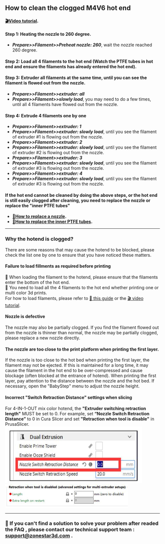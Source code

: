 ## How to clean the clogged M4V6 hot end
#### **[:clapper:Video tutorial](https://github.com/ZONESTAR3D/Z8P/assets/29502731/72312727-5ce5-4a35-8f2a-49f9145557ac).**
#### Step 1: Heating the nozzle to 260 degree. 
- ***Prepare>>Filament>>Preheat nozzle: 260***, wait the nozzle reached 260 degree.
#### Step 2: Load all 4 filaments to the hot end (Watch the PTFE tubes in hot end and ensure the filaments has already entered the hot end).
#### Step 3: Extruder all filaments at the same time, until you can see the filament is flowed out from the nozzle.
- ***Prepare>>Filament>>extruder: all***
- ***Prepare>>Filament>>slowly load***, you may need to do a few times, until all 4 filaments have flowed out from the nozzle.
#### Step 4: Extrude 4 filaments one by one
- ***Prepare>>Filament>>extruder: 1***
- ***Prepare>>Filament>>extruder: slowly load***, until you see the filament of extruder #1 is flowing out from the nozzle.
- ***Prepare>>Filament>>extruder: 2***
- ***Prepare>>Filament>>extruder: slowly load***, until you see the filament of extruder #2 is flowing out from the nozzle.
- ***Prepare>>Filament>>extruder: 3***
- ***Prepare>>Filament>>extruder: slowly load***, until you see the filament of extruder #3 is flowing out from the nozzle.
- ***Prepare>>Filament>>extruder: 4***
- ***Prepare>>Filament>>extruder: slowly load***, until you see the filament of extruder #3 is flowing out from the nozzle.

#### If the hot end cannot be cleaned by doing the above steps, or the hot end is still easily clogged after cleaning, you need to replace the nozzle or replace the "inner PTFE tubes"
- **[:movie_camera:How to replace a nozzle](https://youtu.be/L5VRyEbsJvM).**      
- **[:book:How to replace the inner PTFE tubes](./ReplaceM4V6InnerPTFE.md).**

-----
### Why the hotend is clogged?
There are some reasons that may cause the hotend to be blocked, please check the list one by one to ensure that you have noticed these matters.
#### Failure to load fillments as required before printing
:pushpin: When loading the filament to the hotend, please ensure that the filaments enter the bottom of the hot end.    
:pushpin: You need to load all the 4 filaments to the hot end whether printing one or multi color 3d prints.    
For how to load filaments, please refer to [:book: this guide](https://github.com/ZONESTAR3D/Z8P/blob/main/Z8P-MK2/2-Operation_Guide/readme.md#load-filaments) or the [:clapper: video tutorial](https://youtu.be/-47yB95uIxI).

#### Nozzle is defective
The nozzle may also be partially clogged. If you find the filament flowed out from the nozzle is thinner than normal, the nozzle may be partially clogged, please replace a new nozzle directly.  
#### The nozzle are too close to the print platform when printing the first layer.
If the nozzle is too close to the hot bed when printing the first layer, the filament may not be ejected. If this is maintained for a long time, it may cause the filament in the hot end to be over-compressed and cause blockage (often blocked at the entrance of hotend). When printing the first layer, pay attention to the distance between the nozzle and the hot bed. If necessary, open the "BabyStep" menu to adjust the nozzle height.
#### Incorrect "Switch Retraction Distance" settings when slicing
For 4-IN-1-OUT mix color hotend, the **"Extruder switching retraction length"** MUST be set to 0. For example, set **“Nozzle Switch Retraction Distance”** to 0 in Cura Slicer and set **"Retraction when tool is disable"** in PrusaSlicer.  
![](./a1.jpg) ![](./a2.jpg)

-----
### :e-mail: If you can't find a solution to solve your problem after readed the FAQ , please contact our technical support team : support@zonestar3d.com .
